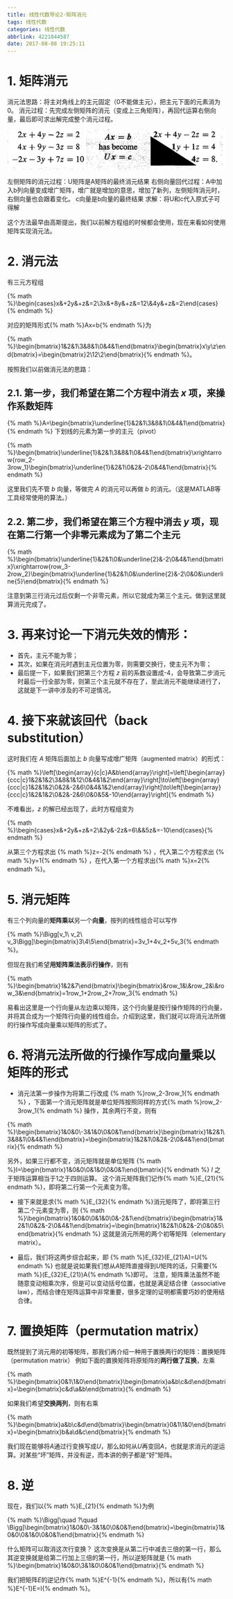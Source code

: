 ```yaml
---
title: 线性代数导论2-矩阵消元
tags: 线性代数
categories: 线性代数
abbrlink: 4221844587
date: 2017-08-08 19:25:11
---
```


<!-- toc -->
<!-- more -->

# 1. 矩阵消元

消元法思路：将主对角线上的主元固定（0不能做主元），把主元下面的元素消为0。
消元过程：先完成左侧矩阵的消元（变成上三角矩阵），再回代运算右侧向量，最后即可求出解完成整个消元过程。

![](4221844587_uppertriangular.png)

左侧矩阵的消元过程：U矩阵是A矩阵的最终消元结果
右侧向量回代过程：A中加入b列向量变成增广矩阵，增广就是增加的意思，增加了新列，左侧矩阵消元时，右侧向量也会跟着变化。
c向量是b向量的最终结果
求解：将U和c代入原式子可得解

这个方法最早由高斯提出，我们以前解方程组的时候都会使用，现在来看如何使用矩阵实现消元法。

# 2. 消元法

有三元方程组

{% math %}\begin{cases}x&+2y&+z&=2\\3x&+8y&+z&=12\\&4y&+z&=2\end{cases}{% endmath %}

对应的矩阵形式{% math %}Ax=b{% endmath %}为

{% math %}\begin{bmatrix}1&2&1\\3&8&1\\0&4&1\end{bmatrix}\begin{bmatrix}x\\y\\z\end{bmatrix}=\begin{bmatrix}2\\12\\2\end{bmatrix}{% endmath %}。

按照我们以前做消元法的思路：

## 2.1. 第一步，我们希望在第二个方程中消去 $x$ 项，来操作系数矩阵

{% math %}A=\begin{bmatrix}\underline{1}&2&1\\3&8&1\\0&4&1\end{bmatrix}{% endmath %}
下划线的元素为第一步的主元（pivot）

{% math %}\begin{bmatrix}\underline{1}&2&1\\3&8&1\\0&4&1\end{bmatrix}\xrightarrow{row_2-3row_1}\begin{bmatrix}\underline{1}&2&1\\0&2&-2\\0&4&1\end{bmatrix}{% endmath %}

这里我们先不管 $b$ 向量，等做完 $A$ 的消元可以再做 $b$ 的消元。（这是MATLAB等工具经常使用的算法。）

## 2.2. 第二步，我们希望在第三个方程中消去 $y$ 项，现在第二行第一个非零元素成为了第二个主元

{% math %}\begin{bmatrix}\underline{1}&2&1\\0&\underline{2}&-2\\0&4&1\end{bmatrix}\xrightarrow{row_3-2row_2}\begin{bmatrix}\underline{1}&2&1\\0&\underline{2}&-2\\0&0&\underline{5}\end{bmatrix}{% endmath %}
    
注意到第三行消元过后仅剩一个非零元素，所以它就成为第三个主元。做到这里就算消元完成了。

# 3. 再来讨论一下消元失效的情形：

- 首先，主元不能为零；
- 其次，如果在消元时遇到主元位置为零，则需要交换行，使主元不为零；
- 最后提一下，如果我们把第三个方程 $z$ 前的系数设置成-4，会导致第二步消元时最后一行全部为零，则第三个主元就不存在了，至此消元不能继续进行了，这就是下一讲中涉及的不可逆情况。

# 4. 接下来就该回代（back substitution）

这时我们在 $A$ 矩阵后面加上 $b$ 向量写成增广矩阵（augmented matrix）的形式：

{% math %}\left[\begin{array}{c|c}A&b\end{array}\right]=\left[\begin{array}{ccc|c}1&2&1&2\\3&8&1&12\\0&4&1&2\end{array}\right]\to\left[\begin{array}{ccc|c}1&2&1&2\\0&2&-2&6\\0&4&1&2\end{array}\right]\to\left[\begin{array}{ccc|c}1&2&1&2\\0&2&-2&6\\0&0&5&-10\end{array}\right]{% endmath %}

不难看出，$z$ 的解已经出现了，此时方程组变为

{% math %}\begin{cases}x&+2y&+z&=2\\&2y&-2z&=6\\&&5z&=-10\end{cases}{% endmath %}

从第三个方程求出 {% math %}z=-2{% endmath %} ，代入第二个方程求出 {% math %}y=1{% endmath %} ，在代入第一个方程求出{% math %}x=2{% endmath %}。

# 5. 消元矩阵

有三个列向量的**矩阵乘以**另一个**向量**，按列的线性组合可以写作

{% math %}\Bigg[v_1\ v_2\ v_3\Bigg]\begin{bmatrix}3\\4\\5\end{bmatrix}=3v_1+4v_2+5v_3{% endmath %}。

但现在我们希望**用矩阵乘法表示行操作**，则有

{% math %}\begin{bmatrix}1&2&7\end{bmatrix}\begin{bmatrix}&row_1&\\&row_2&\\&row_3&\end{bmatrix}=1row_1+2row_2+7row_3{% endmath %}

易看出这里是一个行向量从左边乘以矩阵，这个行向量是按行操作矩阵的行向量，并将其合成为一个矩阵行向量的线性组合。介绍到这里，我们就可以将消元法所做的行操作写成向量乘以矩阵的形式了。

# 6. 将消元法所做的行操作写成向量乘以矩阵的形式

* 消元法第一步操作为将第二行改成 {% math %}row_2-3row_1{% endmath %} ，下面第一个消元矩阵就是单位矩阵按照同样的方式{% math %}row_2-3row_1{% endmath %} 操作，其余两行不变，则有

{% math %}\begin{bmatrix}1&0&0\\-3&1&0\\0&0&1\end{bmatrix}\begin{bmatrix}1&2&1\\3&8&1\\0&4&1\end{bmatrix}=\begin{bmatrix}1&2&1\\0&2&-2\\0&4&1\end{bmatrix}{% endmath %}

另外，如果三行都不变，消元矩阵就是单位矩阵
{% math %}I=\begin{bmatrix}1&0&0\\0&1&0\\0&0&1\end{bmatrix}{% endmath %}
$I$ 之于矩阵运算相当于1之于四则运算。
这个消元矩阵我们记作{% math %}E_{21}{% endmath %}，即将第二行第一个元素变为零。

* 接下来就是求{% math %}E_{32}{% endmath %}消元矩阵了，即将第三行第二个元素变为零，则
{% math %}\begin{bmatrix}1&0&0\\0&1&0\\0&-2&1\end{bmatrix}\begin{bmatrix}1&2&1\\0&2&-2\\0&4&1\end{bmatrix}=\begin{bmatrix}1&2&1\\0&2&-2\\0&0&5\end{bmatrix}{% endmath %}
这就是消元所用的两个初等矩阵（elementary matrix）。

* 最后，我们将这两步综合起来，即 {% math %}E_{32}(E_{21}A)=U{% endmath %}
也就是说如果我们想从$A$矩阵直接得到$U$矩阵的话，只需要{% math %}(E_{32}E_{21})A{% endmath %}即可。
注意，矩阵乘法虽然不能随意变动相乘次序，但是可以变动括号位置，也就是满足结合律（associative law），而结合律在矩阵运算中非常重要，很多定理的证明都需要巧妙的使用结合律。

# 7. 置换矩阵（permutation matrix）

既然提到了消元用的初等矩阵，那我们再介绍一种用于置换两行的矩阵：置换矩阵（permutation matrix）
例如下面的置换矩阵将原矩阵的**两行做了互换**，左乘

{% math %}\begin{bmatrix}0&1\\1&0\end{bmatrix}\begin{bmatrix}a&b\\c&d\end{bmatrix}=\begin{bmatrix}c&d\\a&b\end{bmatrix}{% endmath %}

如果我们希望**交换两列**，则有右乘

{% math %}\begin{bmatrix}a&b\\c&d\end{bmatrix}\begin{bmatrix}0&1\\1&0\end{bmatrix}=\begin{bmatrix}b&a\\d&c\end{bmatrix}{% endmath %}

我们现在能够将$A$通过行变换写成$U$，那么如何从$U$再变回$A$，也就是求消元的逆运算。对某些“坏”矩阵，并没有逆，而本讲的例子都是“好”矩阵。

# 8. 逆

现在，我们以{% math %}E_{21}{% endmath %}为例

{% math %}\Bigg[\quad ?\quad \Bigg]\begin{bmatrix}1&0&0\\-3&1&0\\0&0&1\end{bmatrix}=\begin{bmatrix}1&0&0\\0&1&0\\0&0&1\end{bmatrix}{% endmath %}

什么矩阵可以取消这次行变换？
这次变换是从第二行中减去三倍的第一行，那么其逆变换就是给第二行加上三倍的第一行，所以逆矩阵就是
{% math %}\begin{bmatrix}1&0&0\\3&1&0\\0&0&1\end{bmatrix}{% endmath %}

我们把矩阵$E$的逆记作{% math %}E^{-1}{% endmath %}，所以有{% math %}E^{-1}E=I{% endmath %}。
